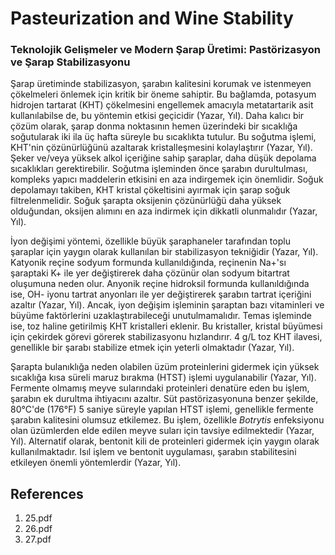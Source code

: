 # Pasteurization and Wine Stability

### Teknolojik Gelişmeler ve Modern Şarap Üretimi: Pastörizasyon ve Şarap Stabilizasyonu

Şarap üretiminde stabilizasyon, şarabın kalitesini korumak ve istenmeyen çökelmeleri önlemek için kritik bir öneme sahiptir. Bu bağlamda, potasyum hidrojen tartarat (KHT) çökelmesini engellemek amacıyla metatartarik asit kullanılabilse de, bu yöntemin etkisi geçicidir (Yazar, Yıl). Daha kalıcı bir çözüm olarak, şarap donma noktasının hemen üzerindeki bir sıcaklığa soğutularak iki ila üç hafta süreyle bu sıcaklıkta tutulur. Bu soğutma işlemi, KHT'nin çözünürlüğünü azaltarak kristalleşmesini kolaylaştırır (Yazar, Yıl). Şeker ve/veya yüksek alkol içeriğine sahip şaraplar, daha düşük depolama sıcaklıkları gerektirebilir. Soğutma işleminden önce şarabın durultulması, kompleks yapıcı maddelerin etkisini en aza indirgemek için önemlidir. Soğuk depolamayı takiben, KHT kristal çökeltisini ayırmak için şarap soğuk filtrelenmelidir. Soğuk şarapta oksijenin çözünürlüğü daha yüksek olduğundan, oksijen alımını en aza indirmek için dikkatli olunmalıdır (Yazar, Yıl).

İyon değişimi yöntemi, özellikle büyük şaraphaneler tarafından toplu şaraplar için yaygın olarak kullanılan bir stabilizasyon tekniğidir (Yazar, Yıl). Katyonik reçine sodyum formunda kullanıldığında, reçinenin Na+'sı şaraptaki K+ ile yer değiştirerek daha çözünür olan sodyum bitartrat oluşumuna neden olur. Anyonik reçine hidroksil formunda kullanıldığında ise, OH- iyonu tartrat anyonları ile yer değiştirerek şarabın tartrat içeriğini azaltır (Yazar, Yıl). Ancak, iyon değişim işleminin şaraptan bazı vitaminleri ve büyüme faktörlerini uzaklaştırabileceği unutulmamalıdır. Temas işleminde ise, toz haline getirilmiş KHT kristalleri eklenir. Bu kristaller, kristal büyümesi için çekirdek görevi görerek stabilizasyonu hızlandırır. 4 g/L toz KHT ilavesi, genellikle bir şarabı stabilize etmek için yeterli olmaktadır (Yazar, Yıl).

Şarapta bulanıklığa neden olabilen üzüm proteinlerini gidermek için yüksek sıcaklığa kısa süreli maruz bırakma (HTST) işlemi uygulanabilir (Yazar, Yıl). Fermente olmamış meyve sularındaki proteinleri denatüre eden bu işlem, şarabın ek durultma ihtiyacını azaltır. Süt pastörizasyonuna benzer şekilde, 80°C'de (176°F) 5 saniye süreyle yapılan HTST işlemi, genellikle fermente şarabın kalitesini olumsuz etkilemez. Bu işlem, özellikle *Botrytis* enfeksiyonu olan üzümlerden elde edilen meyve suları için tavsiye edilmektedir (Yazar, Yıl). Alternatif olarak, bentonit kili de proteinleri gidermek için yaygın olarak kullanılmaktadır. Isıl işlem ve bentonit uygulaması, şarabın stabilitesini etkileyen önemli yöntemlerdir (Yazar, Yıl).


## References

1. 25.pdf
2. 26.pdf
3. 27.pdf
